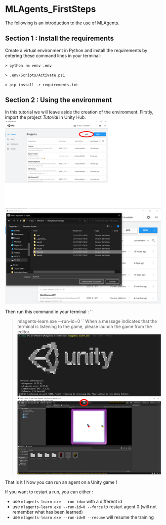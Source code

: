 # MLAgents_FirstSteps

The following is an introduction to the use of MLAgents.

## Section 1 : Install the requirements

Create a virtual environment in Python and install the requirements by entering these command lines in your terminal:

``> python -m venv .env``

``> .env/Scripts/Activate.ps1``

``> pip install -r requirements.txt``

## Section 2 : Using the environment

In this tutorial we will leave aside the creation of the environment.
Firstly, import the project *Tutorial* in Unity Hub.
![](/resources/1.png)
![](/resources/2.png)

Then run this command in your terminal :
``
> mlagents-learn.exe --run-id=0
``
When a message indicates that the terminal is listening to the game, please launch the game from the editor.
![](/resources/3.png)
![](/resources/4.png)

That is it ! Now you can run an agent on a Unity game !

If you want to restart a run, you can either :
* use ``mlagents-learn.exe --run-id=x`` with a different id
* use ``mlagents-learn.exe --run-id=0 --force`` to restart agent 0 (will not remember what has been learned)
* use ``mlagents-learn.exe --run-id=0 --resume`` will resume the training